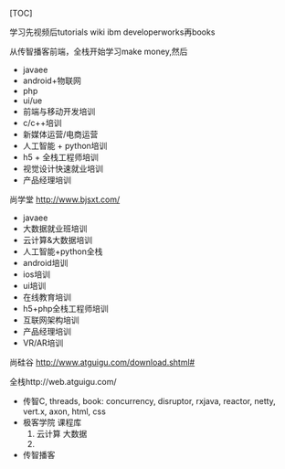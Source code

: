 [TOC]

学习先视频后tutorials wiki ibm developerworks再books

从传智播客前端，全栈开始学习make money,然后

 - javaee
 - android+物联网
 - php
 - ui/ue
 - 前端与移动开发培训
 - c/c++培训
 - 新媒体运营/电商运营
 - 人工智能 + python培训
 - h5 + 全栈工程师培训
 - 视觉设计快速就业培训
 - 产品经理培训



尚学堂 http://www.bjsxt.com/

- javaee
- 大数据就业班培训
- 云计算&大数据培训
- 人工智能+python全栈
- android培训
- ios培训
- ui培训
- 在线教育培训
- h5+php全栈工程师培训
- 互联网架构培训
- 产品经理培训
- VR/AR培训



尚硅谷 http://www.atguigu.com/download.shtml#

全栈http://web.atguigu.com/





































 - 传智C, threads, book: concurrency, disruptor, rxjava, reactor, netty, vert.x, axon, html, css
- 极客学院 课程库
   1. 云计算 大数据
   2. ​
- 传智播客